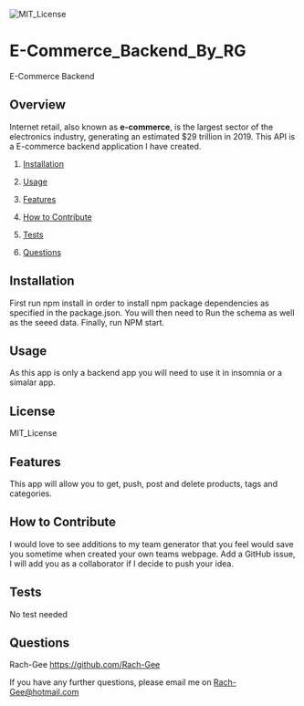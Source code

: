 ![MIT_License](https://img.shields.io/badge/MIT_License-License-green)
  
# E-Commerce_Backend_By_RG
E-Commerce Backend

## Overview
        
Internet retail, also known as **e-commerce**, is the largest sector of the electronics industry, generating an estimated $29 trillion in 2019. This API is a E-commerce backend application I have created.

1. [Installation](#Installation)

2. [Usage](#Usage)

3. [Features](#Features)

4. [How to Contribute](#How-to-Contribute)

5. [Tests](#Tests)

6. [Questions](#Questions)
        
## Installation
       
First run npm install in order to install npm package dependencies as specified in the package.json. You will then need to Run the schema as well as the seeed data. Finally, run NPM start.
       
## Usage
       
As this app is only a backend app you will need to use it in insomnia or a simalar app.

## License

MIT_License
       
## Features
       
This app will allow you to get, push, post and delete products, tags and categories.
        
## How to Contribute
        
I would love to see additions to my team generator that you feel would save you sometime when created your own teams webpage. Add a GitHub issue, I will add you as a collaborator if I decide to push your idea.
        
## Tests
No test needed
    
## Questions
Rach-Gee
https://github.com/Rach-Gee

If you have any further questions, please email me on Rach-Gee@hotmail.com